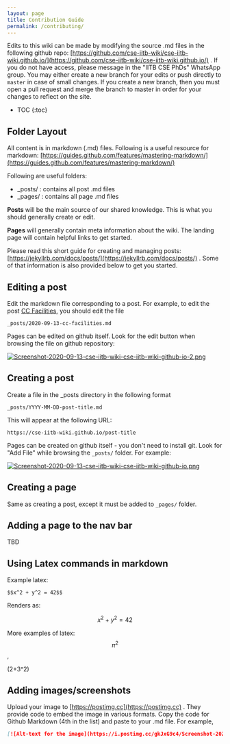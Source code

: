 ```yaml
---
layout: page
title: Contribution Guide
permalink: /contributing/
---
```


Edits to this wiki can be made by modifying the source .md files in the following github repo: [https://github.com/cse-iitb-wiki/cse-iitb-wiki.github.io/](https://github.com/cse-iitb-wiki/cse-iitb-wiki.github.io/) . If you do not have access, please message in the "IITB CSE PhDs" WhatsApp group. You may either create a new branch for your edits or push directly to `master` in case of small changes. If you create a new branch, then you must open a pull request and merge the branch to master in order for your changes to reflect on the site.

* TOC
{:toc}

## Folder Layout
All content is in markdown (.md) files. Following is a useful resource for markdown: [https://guides.github.com/features/mastering-markdown/](https://guides.github.com/features/mastering-markdown/)

Following are useful folders:
* \_posts/ : contains all post .md files
* \_pages/ : contains all page .md files

**Posts** will be the main source of our shared knowledge. This is what you should generally create or edit.

**Pages** will generally contain meta information about the wiki. The landing page will contain helpful links to get started. 

Please read this short guide for creating and managing posts: [https://jekyllrb.com/docs/posts/](https://jekyllrb.com/docs/posts/) . Some of that information is also provided below to get you started.

## Editing a post

Edit the markdown file corresponding to a post. For example, to edit the post [CC Facilities](https://cse-iitb-wiki.github.io/cc-facilities/), you should edit the file 

```
_posts/2020-09-13-cc-facilities.md
```

Pages can be edited on github itself. Look for the edit button when browsing the file on github repository:

[![Screenshot-2020-09-13-cse-iitb-wiki-cse-iitb-wiki-github-io-2.png](https://i.postimg.cc/fRv2h086/Screenshot-2020-09-13-cse-iitb-wiki-cse-iitb-wiki-github-io-2.png)](https://postimg.cc/cvrMR6ym)

## Creating a post

Create a file in the \_posts directory in the following format
```
_posts/YYYY-MM-DD-post-title.md
```
This will appear at the following URL:
```
https://cse-iitb-wiki.github.io/post-title
```

Pages can be created on github itself - you don't need to install git. Look for "Add File" while browsing the `_posts/` folder. For example:

[![Screenshot-2020-09-13-cse-iitb-wiki-cse-iitb-wiki-github-io.png](https://i.postimg.cc/gkJxG9c4/Screenshot-2020-09-13-cse-iitb-wiki-cse-iitb-wiki-github-io.png)](https://postimg.cc/BtrSCVK1)

## Creating a page
Same as creating a post, except it must be added to `_pages/` folder.

## Adding a page to the nav bar
TBD

## Using Latex commands in markdown

Example latex:
```
$$x^2 + y^2 = 42$$
```
Renders as:

$$x^2 + y^2 = 42$$

More examples of latex: $$\pi^2$$, 

\(2+3^2\)

<!-- Github by default does not support latex/math. However, there is a workaround as mentioned in [this stackoverflow answer](https://stackoverflow.com/a/53981118/). 
In order to use math in a  -->

## Adding images/screenshots

Upload your image to [https://postimg.cc](https://postimg.cc) . They provide code to embed the image in various formats. Copy the code for Github Markdown (4th in the list) and paste to your .md file. For example,

```md
[![Alt-text for the image](https://i.postimg.cc/gkJxG9c4/Screenshot-2020-09-13-cse-iitb-wiki-cse-iitb-wiki-github-io.png)](https://postimg.cc/BtrSCVK1)
```
